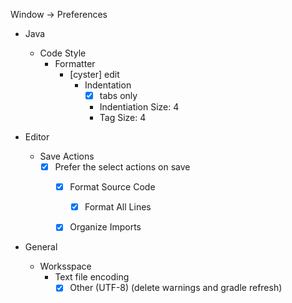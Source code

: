 


Window -> Preferences
- Java
  - Code Style
    - Formatter
      - [cyster] edit
        - Indentation
          - [x] tabs only
          - Indentiation Size: 4
          - Tag Size: 4

- Editor
  - Save Actions
    - [x] Prefer the select actions on save
      - [x] Format Source Code
        - [x] Format All Lines
      - [x] Organize Imports


- General
  - Worksspace
    - Text file encoding
      - [x] Other (UTF-8)   (delete warnings and gradle refresh)
